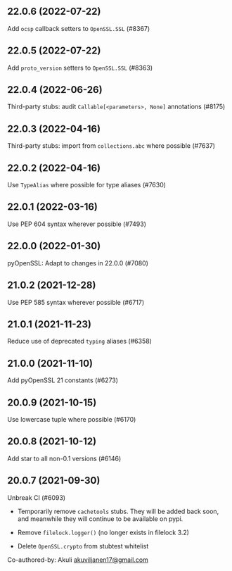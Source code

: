 ## 22.0.6 (2022-07-22)

Add `ocsp` callback setters to `OpenSSL.SSL` (#8367)

## 22.0.5 (2022-07-22)

Add `proto_version` setters to `OpenSSL.SSL` (#8363)

## 22.0.4 (2022-06-26)

Third-party stubs: audit `Callable[<parameters>, None]` annotations (#8175)

## 22.0.3 (2022-04-16)

Third-party stubs: import from `collections.abc` where possible (#7637)

## 22.0.2 (2022-04-16)

Use `TypeAlias` where possible for type aliases (#7630)

## 22.0.1 (2022-03-16)

Use PEP 604 syntax wherever possible (#7493)

## 22.0.0 (2022-01-30)

pyOpenSSL: Adapt to changes in 22.0.0 (#7080)

## 21.0.2 (2021-12-28)

Use PEP 585 syntax wherever possible (#6717)

## 21.0.1 (2021-11-23)

Reduce use of deprecated `typing` aliases (#6358)

## 21.0.0 (2021-11-10)

Add pyOpenSSL 21 constants (#6273)

## 20.0.9 (2021-10-15)

Use lowercase tuple where possible (#6170)

## 20.0.8 (2021-10-12)

Add star to all non-0.1 versions (#6146)

## 20.0.7 (2021-09-30)

Unbreak CI (#6093)

* Temporarily remove `cachetools` stubs. They will be added back soon, and meanwhile they will continue to be available on pypi.

* Remove `filelock.logger()` (no longer exists in filelock 3.2)

* Delete `OpenSSL.crypto` from stubtest whitelist

Co-authored-by: Akuli <akuviljanen17@gmail.com>

